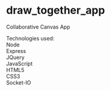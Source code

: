 # draw_together_app
Collaborative Canvas App

Technologies used:<br>
Node<br>
Express<br>
JQuery<br>
JavaScript<br>
HTML5<br>
CSS3<br>
Socket-IO
